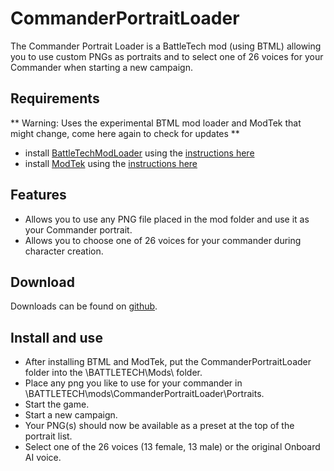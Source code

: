 # CommanderPortraitLoader
The Commander Portrait Loader is a BattleTech mod (using BTML) allowing you to use custom PNGs as portraits and to select one of 26 voices for your Commander when starting a new campaign.

## Requirements
** Warning: Uses the experimental BTML mod loader and ModTek that might change, come here again to check for updates **

* install [BattleTechModLoader](https://github.com/Mpstark/BattleTechModLoader/releases) using the [instructions here](https://github.com/Mpstark/BattleTechModLoader)
* install [ModTek](https://github.com/Mpstark/ModTek/releases) using the [instructions here](https://github.com/Mpstark/ModTek)

## Features
- Allows you to use any PNG file placed in the mod folder and use it as your Commander portrait.
- Allows you to choose one of 26 voices for your commander during character creation.

## Download

Downloads can be found on [github](https://github.com/Morphyum/CommanderPortraitLoader/releases).
    
## Install and use
- After installing BTML and ModTek, put the CommanderPortraitLoader folder into the \BATTLETECH\Mods\ folder.
- Place any png you like to use for your commander in \BATTLETECH\mods\CommanderPortraitLoader\Portraits.
- Start the game.
- Start a new campaign.
- Your PNG(s) should now be available as a preset at the top of the portrait list.
- Select one of the 26 voices (13 female, 13 male) or the original Onboard AI voice.
